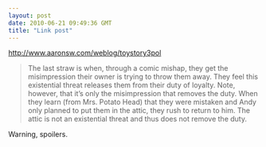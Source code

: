 ```yaml
---
layout: post
date: 2010-06-21 09:49:36 GMT
title: "Link post"
---
```

<http://www.aaronsw.com/weblog/toystory3pol>

> The last straw is when, through a comic mishap, they get the misimpression their owner is trying to throw them away. They feel this existential threat releases them from their duty of loyalty. Note, however, that it’s only the misimpression that removes the duty. When they learn (from Mrs. Potato Head) that they were mistaken and Andy only planned to put them in the attic, they rush to return to him. The attic is not an existential threat and thus does not remove the duty.

Warning, spoilers.